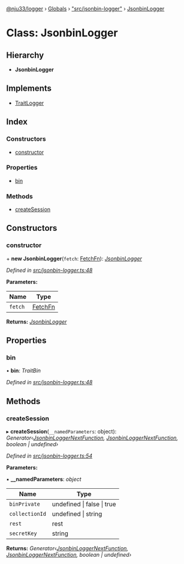 [@nju33/logger](../README.md) › [Globals](../globals.md) › ["src/jsonbin-logger"](../modules/_src_jsonbin_logger_.md) › [JsonbinLogger](_src_jsonbin_logger_.jsonbinlogger.md)

# Class: JsonbinLogger

## Hierarchy

* **JsonbinLogger**

## Implements

* [TraitLogger](../interfaces/_src_logger_.traitlogger.md)

## Index

### Constructors

* [constructor](_src_jsonbin_logger_.jsonbinlogger.md#constructor)

### Properties

* [bin](_src_jsonbin_logger_.jsonbinlogger.md#bin)

### Methods

* [createSession](_src_jsonbin_logger_.jsonbinlogger.md#createsession)

## Constructors

###  constructor

\+ **new JsonbinLogger**(`fetch`: [FetchFn](../modules/_src_logger_.md#fetchfn)): *[JsonbinLogger](_src_jsonbin_logger_.jsonbinlogger.md)*

*Defined in [src/jsonbin-logger.ts:48](https://github.com/nju33/logger/blob/54eead8/src/jsonbin-logger.ts#L48)*

**Parameters:**

Name | Type |
------ | ------ |
`fetch` | [FetchFn](../modules/_src_logger_.md#fetchfn) |

**Returns:** *[JsonbinLogger](_src_jsonbin_logger_.jsonbinlogger.md)*

## Properties

###  bin

• **bin**: *TraitBin*

*Defined in [src/jsonbin-logger.ts:48](https://github.com/nju33/logger/blob/54eead8/src/jsonbin-logger.ts#L48)*

## Methods

###  createSession

▸ **createSession**(`__namedParameters`: object): *Generator‹[JsonbinLoggerNextFunction](../modules/_src_jsonbin_logger_.md#jsonbinloggernextfunction), [JsonbinLoggerNextFunction](../modules/_src_jsonbin_logger_.md#jsonbinloggernextfunction), boolean | undefined›*

*Defined in [src/jsonbin-logger.ts:54](https://github.com/nju33/logger/blob/54eead8/src/jsonbin-logger.ts#L54)*

**Parameters:**

▪ **__namedParameters**: *object*

Name | Type |
------ | ------ |
`binPrivate` | undefined &#124; false &#124; true |
`collectionId` | undefined &#124; string |
`rest` | rest |
`secretKey` | string |

**Returns:** *Generator‹[JsonbinLoggerNextFunction](../modules/_src_jsonbin_logger_.md#jsonbinloggernextfunction), [JsonbinLoggerNextFunction](../modules/_src_jsonbin_logger_.md#jsonbinloggernextfunction), boolean | undefined›*
